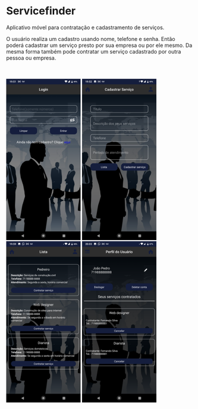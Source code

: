 # Servicefinder

Aplicativo móvel para contratação e cadastramento de serviços.


 O usuário realiza um cadastro usando nome, telefone e senha. Então poderá cadastrar um serviço presto por sua empresa ou por ele mesmo. Da mesma forma também pode contratar um serviço cadastrado por outra pessoa ou empresa.

<br><br>
<img src='./imgREADME/login.png' width='200'>
<img src='./imgREADME/cadastrar.png' width='200'>
<img src='./imgREADME/lista.png' width='200'>
<img src='./imgREADME/perfil.png' width='200'>